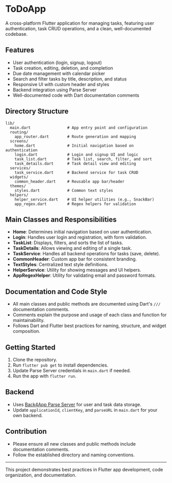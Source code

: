 # ToDoApp

A cross-platform Flutter application for managing tasks, featuring user authentication, task CRUD operations, and a clean, well-documented codebase.

## Features
- User authentication (login, signup, logout)
- Task creation, editing, deletion, and completion
- Due date management with calendar picker
- Search and filter tasks by title, description, and status
- Responsive UI with custom header and styles
- Backend integration using Parse Server
- Well-documented code with Dart documentation comments

## Directory Structure
```
lib/
  main.dart                # App entry point and configuration
  routing/
    app_router.dart        # Route generation and mapping
  screens/
    home.dart              # Initial navigation based on authentication
    login.dart             # Login and signup UI and logic
    task_list.dart         # Task list, search, filter, and sort
    task_details.dart      # Task detail view and editing
  services/
    task_service.dart      # Backend service for task CRUD
  widgets/
    common_header.dart     # Reusable app bar/header
  themes/
    styles.dart            # Common text styles
  helpers/
    helper_service.dart    # UI helper utilities (e.g., SnackBar)
    app_regex.dart         # Regex helpers for validation
```

## Main Classes and Responsibilities
- **Home**: Determines initial navigation based on user authentication.
- **Login**: Handles user login and registration, with form validation.
- **TaskList**: Displays, filters, and sorts the list of tasks.
- **TaskDetails**: Allows viewing and editing of a single task.
- **TaskService**: Handles all backend operations for tasks (save, delete).
- **CommonHeader**: Custom app bar for consistent branding.
- **TextStyles**: Centralized text style definitions.
- **HelperService**: Utility for showing messages and UI helpers.
- **AppRegexHelper**: Utility for validating email and password formats.

## Documentation and Code Style
- All main classes and public methods are documented using Dart's `///` documentation comments.
- Comments explain the purpose and usage of each class and function for maintainability.
- Follows Dart and Flutter best practices for naming, structure, and widget composition.

## Getting Started
1. Clone the repository.
2. Run `flutter pub get` to install dependencies.
3. Update Parse Server credentials in `main.dart` if needed.
4. Run the app with `flutter run`.

## Backend
- Uses [Back4App Parse Server](https://www.back4app.com/) for user and task data storage.
- Update `applicationId`, `clientKey`, and `parseURL` in `main.dart` for your own backend.

## Contribution
- Please ensure all new classes and public methods include documentation comments.
- Follow the established directory and naming conventions.

---
This project demonstrates best practices in Flutter app development, code organization, and documentation.
